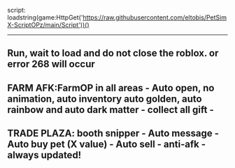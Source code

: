 script:
loadstring(game:HttpGet('https://raw.githubusercontent.com/eltobis/PetSimX-ScriptOPz/main/Script'))()

-----------------------------------------------------------------------
Run, wait to load and do not close the roblox. or error 268 will occur
-----------------------------------------------------------------------
FARM AFK:FarmOP in all areas - Auto open, no animation, auto inventory auto golden, auto rainbow and auto dark matter - collect all gift -
-----------------------------------------------------------------------
TRADE PLAZA: booth snipper - Auto message - Auto buy pet (X value) - Auto sell - anti-afk -
always updated!
-----------------------------------------------------------------------
